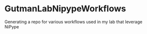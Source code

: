 # GutmanLabNipypeWorkflows
Generating a repo for various workflows used in my lab that leverage NiPype
